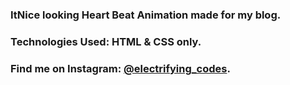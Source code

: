 ### ItNice looking Heart Beat Animation made for my blog.

### Technologies Used: HTML & CSS only.

### Find me on Instagram: [@electrifying_codes][instagram].

[instagram]: https://www.instagram.com/electrifying_codes
